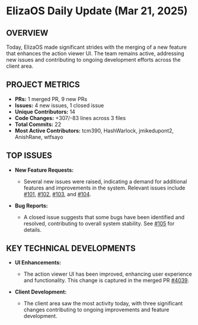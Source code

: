 # ElizaOS Daily Update (Mar 21, 2025)

## OVERVIEW 
Today, ElizaOS made significant strides with the merging of a new feature that enhances the action viewer UI. The team remains active, addressing new issues and contributing to ongoing development efforts across the client area.

## PROJECT METRICS
- **PRs:** 1 merged PR, 9 new PRs
- **Issues:** 4 new issues, 1 closed issue
- **Unique Contributors:** 14
- **Code Changes:** +307/-83 lines across 3 files
- **Total Commits:** 22
- **Most Active Contributors:** tcm390, HashWarlock, jmikedupont2, AnishRane, wtfsayo

## TOP ISSUES
- **New Feature Requests:**
  - Several new issues were raised, indicating a demand for additional features and improvements in the system. Relevant issues include [#101](https://github.com/elizaos/eliza/issues/101), [#102](https://github.com/elizaos/eliza/issues/102), [#103](https://github.com/elizaos/eliza/issues/103), and [#104](https://github.com/elizaos/eliza/issues/104).

- **Bug Reports:**
  - A closed issue suggests that some bugs have been identified and resolved, contributing to overall system stability. See [#105](https://github.com/elizaos/eliza/issues/105) for details.

## KEY TECHNICAL DEVELOPMENTS
- **UI Enhancements:**
  - The action viewer UI has been improved, enhancing user experience and functionality. This change is captured in the merged PR [#4039](https://github.com/elizaos/eliza/pull/4039).

- **Client Development:**
  - The client area saw the most activity today, with three significant changes contributing to ongoing improvements and feature development.